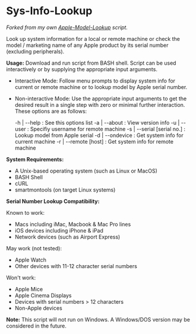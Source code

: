 # Sys-Info-Lookup
*Forked from my own [Apple-Model-Lookup](https://github.com/wollac11/Apple-Model-Lookup/) script.*

Look up system information for a local or remote machine or check the model / marketing name of any Apple product by its serial number (excluding peripherals).

**Usage:**
Download and run script from BASH shell. Script can be used interactively or by supplying the appropriate input arguments.

- Interactive Mode: 
	Follow menu prompts to display system info for current or remote machine or to lookup model by Apple serial number.
- Non-interactive Mode: 
	Use the appropriate input arguments to get the desired result in a single step with zero or minimal further interaction.  
	These options are as follows:

	-h | --help               	: See this options list
	-a | --about              	: View version info
	-u | --user           		: Specifiy username for remote machine
	-s | --serial [serial no.]	: Lookup model from Apple serial
	-d | --ondevice           	: Get system info for current machine
	-r | --remote [host]  	 	: Get system info for remote machine

**System Requirements:**

- A Unix-based operating system (such as Linux or MacOS)
- BASH Shell
- cURL
- smartmontools (on target Linux systems)

**Serial Number Lookup Compatibility:**

Known to work:  
- Macs including iMac, Macbook & Mac Pro lines  
- iOS devices including iPhone & iPad  
- Network devices (such as Airport Express)  

May work (not tested):  
- Apple Watch  
- Other devices with 11-12 character serial numbers  

Won't work:  
- Apple Mice  
- Apple Cinema Displays  
- Devices with serial numbers > 12 characters  
- Non-Apple devices


**Note:** This script will not run on Windows. A Windows/DOS version may be considered in the future.
